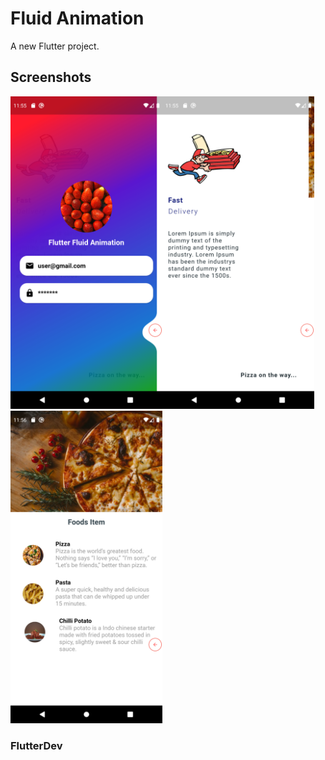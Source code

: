 # Fluid Animation

A new Flutter project.

## Screenshots

<img src="page1.png" height="500em" /><img src="page2.png" height="500em" /><img src="page3.png" height="500em" />

### FlutterDev
